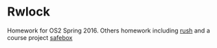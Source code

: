 # Rwlock

Homework for OS2 Spring 2016.
Others homework including [rush](https://github.com/DataCorrupted/rush) and a course project [safebox](https://github.com/DataCorrupted/memory_safe)